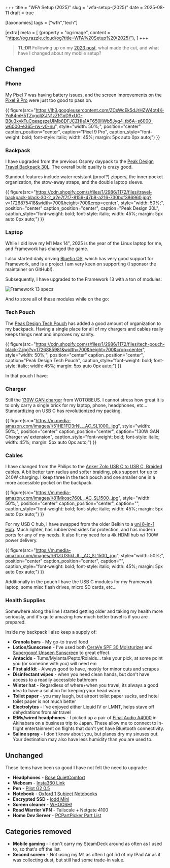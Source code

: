 +++
title = "WFA Setup (2025)"
slug = "wfa-setup-(2025)"
date = 2025-08-11
draft = true

[taxonomies]
tags = ["wfh","tech"]

[extra]
meta = [
    {property = "og:image", content = "https://og.razzle.cloud/og?title=WFA%20Setup%20(2025)"},
]
+++

> **TL;DR** Following up on my [2023 post](../wfa-setup/), what made the cut, and what have I changed about my mobile setup?

<!-- more -->

## Changed

### Phone

My Pixel 7 was having battery issues, and the screen improvements on the [Pixel 9 Pro](https://store.google.com/product/pixel_9_pro?hl=en-US&pli=1) were just too good to pass on.

{{ figure(src="https://lh3.googleusercontent.com/ZCsWcEk5dJrHZW4ot4K-Yq84mH5TZxgoIjXJN1zZfGqD9xUO-B8u3xvkTuCqeagszeUIMb8DFJCZHIa1AF650IiWb5Jyq4_tb6A=s6000-w6000-e365-rw-v0-nu",
          style="width: 50%;",
          position="center"
          caption_position="center",
          caption="Pixel 9 Pro",
          caption_style="font-weight: bold; font-style: italic; width: 45%; margin: 5px auto 0px auto;") }}

### Backpack

I have upgraded from the previous Osprey daypack to the [Peak Design Travel Backpack 30L](https://www.peakdesign.com/products/travel-backpack?Size=30L&Color=Black). The overall build quality is crazy good.

Standout features include water resistant (proof?) zippers, the inner pocket organization, the stow-away straps, and the double laptop sleeve.

{{ figure(src="https://cdn.shopify.com/s/files/1/2986/1172/files/travel-backpack-black-30-2_a2e7f7f7-8159-47b8-a216-730bcf386960.jpg?v=1726875418&width=700&height=700&crop=center",
          style="width: 50%;",
          position="center"
          caption_position="center",
          caption="Peak Design 30L",
          caption_style="font-weight: bold; font-style: italic; width: 45%; margin: 5px auto 0px auto;") }}

### Laptop

While I did love my M1 Max 14", 2025 is the year of the Linux laptop for me, and Framework has changed the game.

I also started daily driving [Bluefin OS](https://projectbluefin.io/), which has very good support for Framework, and is a project I am very keen on supporting (I sponsor the maintainer on GitHub!).

Subsequently, I have upgraded to the Framework 13 with a ton of modules:

![Framework 13 specs](/ss/2025-08-11.png)

And to store all of these modules while on the go:

### Tech Pouch

The [Peak Design Tech Pouch](https://www.peakdesign.com/products/tech-pouch?Size=Regular&Color=Black) has added a good amount of organization to my backpack. Having a single place for all of my chargers and cables really keeps things neat and improves my sanity.

{{ figure(src="https://cdn.shopify.com/s/files/1/2986/1172/files/tech-pouch-black-2.jpg?v=1726885981&width=700&height=700&crop=center",
          style="width: 50%;",
          position="center"
          caption_position="center",
          caption="Peak Design Tech Pouch",
          caption_style="font-weight: bold; font-style: italic; width: 45%; margin: 5px auto 0px auto;") }}

In that pouch I have:

### Charger

Still the [130W GAN charger](https://www.amazon.com/dp/B08XQMKQFV) from WOTOBEUS. I cannot stress how great it is to only carry a single brick for my laptop, phone, headphones, etc... Standardizing on USB C has revolutionized my packing.

{{ figure(src="https://m.media-amazon.com/images/I/51HE1FD3rNL._AC_SL1000_.jpg",
          style="width: 50%;",
          position="center"
          caption_position="center",
          caption="130W GAN Charger w/ extension",
          caption_style="font-weight: bold; font-style: italic; width: 45%; margin: 5px auto 0px auto;") }}

### Cables

I have changed from the Philips to the [Anker Zolo USB C to USB C, Braided](https://www.amazon.com/dp/B0DBTTC2CH) cables. A bit better turn radius and softer braiding, plus support for up to 240W charging. I keep three in the tech pouch and one smaller one in a more accessible pocket on the backpack.

{{ figure(src="https://m.media-amazon.com/images/I/81Mkosc760L._AC_SL1500_.jpg",
          style="width: 50%;",
          position="center"
          caption_position="center",
          caption="",
          caption_style="font-weight: bold; font-style: italic; width: 45%; margin: 5px auto 0px auto;") }}

For my USB C hub, I have swapped from the older Belkin to a [uni 8-in-1 Hub](https://www.amazon.com/dp/B07Q6YS7W2). Much lighter, has rubberized sides for protection, and has modern ports for any of my needs. It also fit my need for a 4k HDMI hub w/ 100W power delivery.

{{ figure(src="https://m.media-amazon.com/images/I/61ztU3hkLJL._AC_SL1500_.jpg",
          style="width: 50%;",
          position="center"
          caption_position="center",
          caption="",
          caption_style="font-weight: bold; font-style: italic; width: 45%; margin: 5px auto 0px auto;") }}

Additionally in the pouch I have the USB C modules for my Framework laptop, some misc flash drives, micro SD cards, etc...

### Health Supplies

Somewhere along the line I started getting older and taking my health more seriously, and it's quite amazing how much better travel is if you are prepared.

Inside my backpack I also keep a supply of:

- **Granola bars** - My go-to travel food
- **Lotion/Sunscreen** - I've used both [CeraVe SPF 30 Moisturizer](https://www.cvs.com/shop/cerave-ultra-light-face-moisturizer-spf-30-with-hyaluronic-acid-1-7-oz-prodid-1710298?skuId=215691) and [Supergoop! Unseen Sunscreen](https://supergoop.com/products/mineral-unseen) to great effect.
- **Antacids** - Tums/Mylanta/Pepto/Rolaids... take your pick, at some point you (or someone with you) will need em
- **First aid kit** - Always good to have, mostly for minor cuts and scrapes
- **Disinfectant wipes** - when you need clean hands, but don't have access to a readily accessible bathroom
- **Winter hat** - Regardless of where+when you travel, its always a good idea to have a solution for keeping your head warm
- **Toilet paper** - you may laugh, but airport toilet paper sucks, and hotel toilet paper is not much better
- **Electrolytes** - I've enjoyed either Liquid IV or LMNT, helps stave off dehydrations from air travel
- **IEMs/wired headphones** - I picked up a pair of [Final Audio A4000](https://snext-final.com/en/products/detail/A4000) in Akihabara on a business trip to Japan. These allow me to connect to in-flight entertainment on flights that don't yet have Bluetooth connectivity.
- **Saline spray** - I don't know about you, but planes dry my sinuses out. Your destination may also have less humidity than you are used to.

## Unchanged

These items have been so good I have not felt the need to upgrade:

- **Headphones** - [Bose QuietComfort](https://www.bose.com/en_us/products/headphones/earbuds/quietcomfort-earbuds.html#v=qc_earbuds_black)
- **Webcam** - [Insta360 Link](https://www.amazon.com/insta360-Link-Noise-Canceling-Microphones-Specialized/dp/B0B826KS4B)
- **Pen** - [Pilot G2 0.5](https://www.staples.com/Pilot-G2-Premium-Retractable-Gel-Roller-Pens-Extra-Fine-Point-Black-5-Pack-31173/product_755956)
- **Notebook** - [Oxford 1 Subject Notebooks](https://www.amazon.com/gp/product/B00D3OR58A?psc=1)
- **Encrypted SSD** - [iodd Mini](https://www.amazon.com/256-bit-Secure-encrypted-Drive-256GB/dp/B07Y465VX1)
- **Screen cleaner** - [WHOOSH!](https://whoosh.com/collections/screen-shine/products/whoosh-screen-shine-go)
- **Road Warrior VPN** - Tailscale + Netgate 4100
- **Home Dev Server** - [PCPartPicker Part List](https://pcpartpicker.com/list/GcW93y)

## Categories removed

- **Mobile gaming** - I don't carry my SteamDeck around as often as I used to, so that's off the list.
- **Second screen** - Not using my M1 as often I got rid of my IPad Air as it was collecting dust, but still had some trade-in value.
